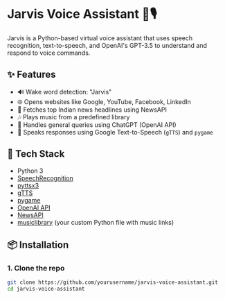# Jarvis Voice Assistant 🧠🎙️

Jarvis is a Python-based virtual voice assistant that uses speech recognition, text-to-speech, and OpenAI's GPT-3.5 to understand and respond to voice commands.

## ✨ Features
- 🔊 Wake word detection: "Jarvis"
- 🌐 Opens websites like Google, YouTube, Facebook, LinkedIn
- 📰 Fetches top Indian news headlines using NewsAPI
- 🎶 Plays music from a predefined library
- 🤖 Handles general queries using ChatGPT (OpenAI API)
- 📢 Speaks responses using Google Text-to-Speech (`gTTS`) and `pygame`

## 🧰 Tech Stack
- Python 3
- [SpeechRecognition](https://pypi.org/project/SpeechRecognition/)
- [pyttsx3](https://pypi.org/project/pyttsx3/)
- [gTTS](https://pypi.org/project/gTTS/)
- [pygame](https://pypi.org/project/pygame/)
- [OpenAI API](https://platform.openai.com/)
- [NewsAPI](https://newsapi.org/)
- [musiclibrary](./musiclibrary.py) (your custom Python file with music links)

## 📦 Installation

### 1. Clone the repo
```bash
git clone https://github.com/yourusername/jarvis-voice-assistant.git
cd jarvis-voice-assistant
